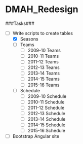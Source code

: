 # DMAH_Redesign

###Tasks###
* [ ] Write scripts to create tables
	* [x] Seasons
	* [ ] Teams
		* [ ] 2009-10 Teams
		* [ ] 2010-11 Teams
		* [ ] 2011-12 Teams
		* [ ] 2012-13 Teams
		* [ ] 2013-14 Teams
		* [ ] 2014-15 Teams
		* [ ] 2015-16 Teams
	* [ ] Schedule
		* [ ] 2009-10 Schedule
		* [ ] 2010-11 Schedule
		* [ ] 2011-12 Schedule
		* [ ] 2012-13 Schedule
		* [ ] 2013-14 Schedule
		* [ ] 2014-15 Schedule
		* [ ] 2015-16 Schedule
* [ ] Bootstrap Angular site